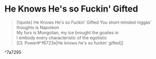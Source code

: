 # He Knows He's so Fuckin' Gifted

> [!quote] He Knows He's so Fuckin' Gifted
You short-minded niggas' thoughts is Napoleon  
My furs is Mongolian, my ice brought the goalies in  
I embody every characteristic of the egotistic  
[[3. Power#^f6723e|He knows he's so fuckin' gifted]]

^7a7295

